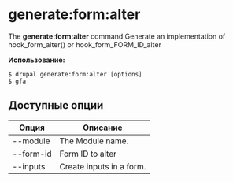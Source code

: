 # generate:form:alter
The **generate:form:alter** command Generate an implementation of hook_form_alter() or hook_form_FORM_ID_alter

**Использование:**
```
$ drupal generate:form:alter [options] 
$ gfa  
```

## Доступные опции
Опция | Описание
-------|-------------
--module | The Module name.
--form-id | Form ID to alter
--inputs | Create inputs in a form.
